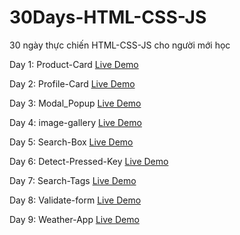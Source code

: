 # 30Days-HTML-CSS-JS

30 ngày thực chiến HTML-CSS-JS cho người mới học

Day 1: Product-Card  [Live Demo](https://nguyenngoclam18t.github.io/30Days-HTML-CSS-JS/Product-Card) 

Day 2: Profile-Card  [Live Demo](https://nguyenngoclam18t.github.io/30Days-HTML-CSS-JS/Profile-Card) 

Day 3: Modal_Popup [Live Demo](https://nguyenngoclam18t.github.io/30Days-HTML-CSS-JS/Modal_Popup) 

Day 4: image-gallery  [Live Demo](https://nguyenngoclam18t.github.io/30Days-HTML-CSS-JS/image-gallery) 

Day 5: Search-Box  [Live Demo](https://nguyenngoclam18t.github.io/30Days-HTML-CSS-JS/Search-Box ) 

Day 6: Detect-Pressed-Key [Live Demo](https://nguyenngoclam18t.github.io/30Days-HTML-CSS-JS/Detect-Pressed-Key) 

Day 7: Search-Tags  [Live Demo](https://nguyenngoclam18t.github.io/30Days-HTML-CSS-JS/Search-Tags) 

Day 8: Validate-form [Live Demo](https://nguyenngoclam18t.github.io/30Days-HTML-CSS-JS/Validate-form) 

Day 9: Weather-App [Live Demo](https://nguyenngoclam18t.github.io/30Days-HTML-CSS-JS/Weather-App ) 
